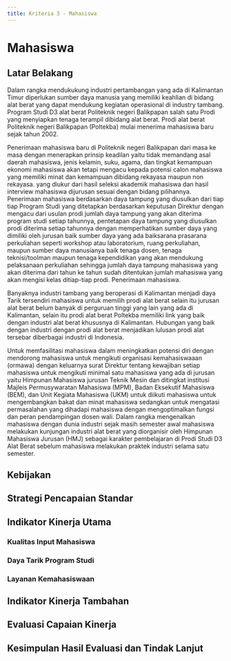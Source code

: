```yaml
---
title: Kriteria 3 - Mahasiswa
---
```


<script setup>
import Chart2a2 from "../components/chart-2a2.vue"
</script>

# Mahasiswa

<!--@include: ../penilaian/13-14.md-->

## Latar Belakang

<!-- @include: ../panduan/iii-d-3-1.md -->

Dalam rangka mendukukung industri pertambangan yang ada di Kalimantan Timur diperlukan sumber daya manusia yang memiliki keahlian di bidang alat berat yang dapat mendukung kegiatan operasional di industry tambang. Program Studi D3 alat berat Politeknik negeri Balikpapan salah satu Prodi yang menyiapkan tenaga terampil dibidang alat berat. Prodi alat berat Politeknik negeri Balikpapan (Poltekba) mulai menerima mahasiswa baru sejak tahun 2002.

Penerimaan mahasiswa baru di Politeknik negeri Balikpapan dari masa ke masa dengan menerapkan prinsip keadilan yaitu tidak memandang asal daerah mahasiswa, jenis kelamin, suku, agama, dan tingkat kemampuan ekonomi mahasiswa akan tetapi mengacu kepada potensi calon mahasiswa yang memiliki minat dan kemampuan dibidang rekayasa maupun non rekayasa. yang diukur dari hasil seleksi akademik mahasiswa dan hasil interview mahasiswa dijurusan sesuai dengan bidang pilihannya. Penerimaan mahasiswa berdasarkan daya tampung yang diusulkan dari tiap tiap Program Studi yang ditetapkan berdasarkan keputusan Direktur dengan mengacu dari usulan prodi jumlah daya tampung yang akan diterima program studi setiap tahunnya, pentetapan daya tampung yang diusulkan prodi diterima setiap tahunnya dengan memperhatikan sumber daya yang dimiliki oleh jurusan baik sumber daya yang ada baiksarana prasarana perkuliahan seperti workshop atau laboratorium, ruang perkuliahan, maupun sumber daya manusianya baik tenaga dosen, tenaga teknisi/toolman maupun tenaga kependidikan yang akan mendukung pelaksanaan perkuliahan sehingga jumlah daya tampung mahasiswa yang akan diterima dari tahun ke tahun sudah ditentukan jumlah mahasiswa yang akan mengisi kelas ditiap-tiap prodi. Penerimaan mahasiswa.

Banyaknya industri tambang yang beroperasi di Kalimantan menjadi daya Tarik tersendiri mahasiswa untuk memilih prodi alat berat selain itu jurusan alat berat belum banyak di perguruan tinggi yang lain yang ada di Kalimantan, selain itu prodi alat berat Poltekba memiliki link yang baik dengan industri alat berat khususnya di Kalimantan. Hubungan yang baik dengan industri dengan prodi alat berat menjadikan lulusan prodi alat tersebar diberbagai industri di Indonesia.

Untuk memfasilitasi mahasiswa dalam meningkatkan potensi diri dengan mendorong mahasiswa untuk mengikuti organisasi kemahasiswaaan (ormawa) dengan keluarnya surat Direktur tentang kewajiban setiap mahasiswa untuk mengikuti minimal satu mahasiswa yang ada di jurusan yaitu Himpunan Mahasiswa jurusan Teknik Mesin dan ditingkat institusi Majleis Permusywaratan Mahasiswa (MPM), Badan Eksekutif Mahasiswa (BEM), dan Unit Kegiata Mahasiswa (UKM) untuk diikuti mahasiswa untuk mengembangkan bakat dan minat mahasiswa sedangkan untuk mengatasi permasalahan yang dihadapi mahasiswa dengan mengoptimalkan fungsi dan peran pendampingan dosen wali. Dalam rangka mengenalkan mahasiswa dengan dunia industri sejak masih semester awal mahasiswa melakukan kunjungan industri alat berat yang diorganisir oleh Himpunan Mahasiswa Jurusan (HMJ) sebagai karakter pembelajaran di Prodi Studi D3 Alat Berat sebelum mahasiswa melakukan praktek industri selama satu semester.

## Kebijakan

<!-- @include: ../panduan/iii-d-3-2.md -->

## Strategi Pencapaian Standar

<!-- @include: ../panduan/iii-d-3-3.md -->

## Indikator Kinerja Utama

### Kualitas Input Mahasiswa

<!-- @include: ../panduan/iii-d-3-4-a.md -->

<ChartFigure caption="Seleksi mahasiswa">
  <Chart2a2 />
</ChartFigure>

### Daya Tarik Program Studi

<!-- @include: ../panduan/iii-d-3-4-b.md -->

### Layanan Kemahasiswaan

<!-- @include: ../panduan/iii-d-3-4-c.md -->

## Indikator Kinerja Tambahan

<!-- @include: ../panduan/iii-d-3-5.md -->

## Evaluasi Capaian Kinerja

<!-- @include: ../panduan/iii-d-3-6.md -->

## Kesimpulan Hasil Evaluasi dan Tindak Lanjut

<!-- @include: ../panduan/iii-d-3-7.md -->
